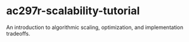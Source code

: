 # ac297r-scalability-tutorial
An introduction to algorithmic scaling, optimization, and implementation tradeoffs.
